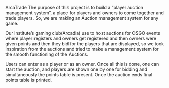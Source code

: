 ArcaTrade
The purpose of this project is to build a “player auction management system”, a place for players and owners to come together and trade players. So, we are making an Auction management system for any game.

Our Institute’s gaming club(Arcadia) use to host auctions for CSGO events where player registers and owners get registered and then owners were given points and then they bid for the players that are displayed, so we took inspiration from the auctions and tried to make a management system for the smooth functioning of the Auctions.

Users can enter as a player or as an owner. Once all this is done, one can start the auction, and players are shown one by one for bidding and simultaneously the points table is present. Once the auction ends final points table is printed.
